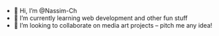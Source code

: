 - 👋 Hi, I’m @Nassim-Ch
- 🌱 I’m currently learning web development and other fun stuff
- 💞️ I’m looking to collaborate on media art projects – pitch me any idea!
